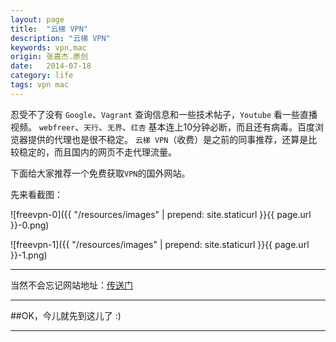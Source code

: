 ```yaml
---
layout: page
title:  "云梯 VPN"
description: "云梯 VPN"
keywords: vpn,mac
origin: 张嘉杰.原创
date:   2014-07-18
category: life
tags: vpn mac
---
```

忍受不了没有 `Google`、`Vagrant` 查询信息和一些技术帖子，`Youtube` 看一些直播视频。
`webfreer`、`天行`、`无界`、`红杏` 基本连上10分钟必断，而且还有病毒。百度浏览器提供的代理也是很不稳定。
`云梯 VPN`（收费）是之前的同事推荐，还算是比较稳定的，而且国内的网页不走代理流量。
<!--more-->  

下面给大家推荐一个免费获取`VPN`的国外网站。  

先来看截图：

![freevpn-0]({{ "/resources/images" | prepend: site.staticurl }}{{ page.url }}-0.png)  

![freevpn-1]({{ "/resources/images" | prepend: site.staticurl }}{{ page.url }}-1.png)  

-----------------------

当然不会忘记网站地址：<a class="btn btn-primary btn-sm" href="http://www.freevpn.cc/account/" target="_blank">传送门</a> 

-----------------------

##OK，今儿就先到这儿了 :)

-----------------------
